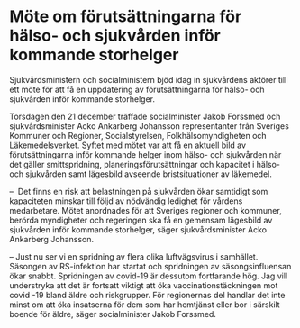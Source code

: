 # Möte om förutsättningarna för hälso- och sjukvården inför kommande storhelger

Sjukvårdsministern och socialministern bjöd idag in sjukvårdens aktörer till ett möte för att få en uppdatering av förutsättningarna för hälso- och sjukvården inför kommande storhelger.

Torsdagen den 21 december träffade socialminister Jakob Forssmed och sjukvårdsminister Acko Ankarberg Johansson representanter från Sveriges Kommuner och Regioner, Socialstyrelsen, Folkhälsomyndigheten och Läkemedelsverket. Syftet med mötet var att få en aktuell bild av förutsättningarna inför kommande helger inom hälso- och sjukvården när det gäller smittspridning, planeringsförutsättningar och kapacitet i hälso- och sjukvården samt lägesbild avseende bristsituationer av läkemedel.

–  Det finns en risk att belastningen på sjukvården ökar samtidigt som kapaciteten minskar till följd av nödvändig ledighet för vårdens medarbetare. Mötet anordnades för att Sveriges regioner och kommuner, berörda myndigheter och regeringen ska få en gemensam lägesbild av sjukvården inför kommande storhelger, säger sjukvårdsminister Acko Ankarberg Johansson.

– Just nu ser vi en spridning av flera olika luftvägsvirus i samhället. Säsongen av RS-infektion har startat och spridningen av säsongsinfluensan ökar snabbt. Spridningen av covid-19 är dessutom fortfarande hög. Jag vill understryka att det är fortsatt viktigt att öka vaccinationstäckningen mot covid -19 bland äldre och riskgrupper. För regionernas del handlar det inte minst om att öka insatserna för dem som har hemtjänst eller bor i särskilt boende för äldre, säger socialminister Jakob Forssmed.
